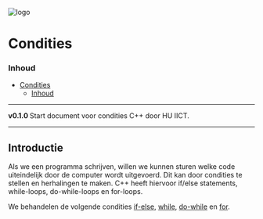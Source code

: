 ![logo](../c++/img/ISO_C++_Logo.svg) [](logo-id)

# Condities

### Inhoud[](toc-id)

- [Condities](#condities)
    - [Inhoud](#inhoud)

---

**v0.1.0 [](version-id)** Start document voor condities C++ door HU IICT[](author-id).

---
## Introductie

Als we een programma schrijven, willen we kunnen sturen welke code uiteindelijk door de computer wordt uitgevoerd. Dit kan door condities te stellen en herhalingen te maken. C++ heeft hiervoor if/else statements, while-loops, do-while-loops en for-loops. 

We behandelen de volgende condities [if-else](#if-else), [while](#while), [do-while](#do-while) en [for](#for).


